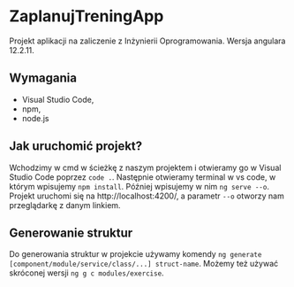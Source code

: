 # ZaplanujTreningApp

Projekt aplikacji na zaliczenie z Inżynierii Oprogramowania. Wersja angulara 12.2.11.

## Wymagania

- Visual Studio Code,
- npm,
- node.js

## Jak uruchomić projekt?

Wchodzimy w cmd w ścieżkę z naszym projektem i otwieramy go w Visual Studio Code poprzez `code .`. Następnie otwieramy terminal w vs code, w którym wpisujemy `npm install`. Później wpisujemy w nim `ng serve --o`. Projekt uruchomi się na http://localhost:4200/, a parametr `--o` otworzy nam przeglądarkę z danym linkiem.

## Generowanie struktur

Do generowania struktur w projekcie używamy komendy `ng generate [component/module/service/class/...] struct-name`. Możemy też używać skróconej wersji `ng g c modules/exercise`.
